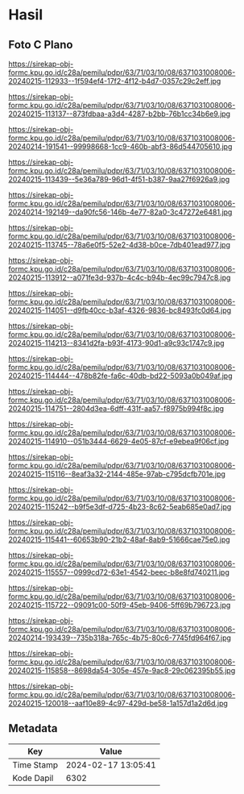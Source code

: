 # Hasil

## Foto C Plano

https://sirekap-obj-formc.kpu.go.id/c28a/pemilu/pdpr/63/71/03/10/08/6371031008006-20240215-112933--1f594ef4-17f2-4f12-b4d7-0357c29c2eff.jpg

https://sirekap-obj-formc.kpu.go.id/c28a/pemilu/pdpr/63/71/03/10/08/6371031008006-20240215-113137--873fdbaa-a3d4-4287-b2bb-76b1cc34b6e9.jpg

https://sirekap-obj-formc.kpu.go.id/c28a/pemilu/pdpr/63/71/03/10/08/6371031008006-20240214-191541--99998668-1cc9-460b-abf3-86d544705610.jpg

https://sirekap-obj-formc.kpu.go.id/c28a/pemilu/pdpr/63/71/03/10/08/6371031008006-20240215-113439--5e36a789-96d1-4f51-b387-9aa27f6926a9.jpg

https://sirekap-obj-formc.kpu.go.id/c28a/pemilu/pdpr/63/71/03/10/08/6371031008006-20240214-192149--da90fc56-146b-4e77-82a0-3c47272e6481.jpg

https://sirekap-obj-formc.kpu.go.id/c28a/pemilu/pdpr/63/71/03/10/08/6371031008006-20240215-113745--78a6e0f5-52e2-4d38-b0ce-7db401ead977.jpg

https://sirekap-obj-formc.kpu.go.id/c28a/pemilu/pdpr/63/71/03/10/08/6371031008006-20240215-113912--a071fe3d-937b-4c4c-b94b-4ec99c7947c8.jpg

https://sirekap-obj-formc.kpu.go.id/c28a/pemilu/pdpr/63/71/03/10/08/6371031008006-20240215-114051--d9fb40cc-b3af-4326-9836-bc8493fc0d64.jpg

https://sirekap-obj-formc.kpu.go.id/c28a/pemilu/pdpr/63/71/03/10/08/6371031008006-20240215-114213--8341d2fa-b93f-4173-90d1-a9c93c1747c9.jpg

https://sirekap-obj-formc.kpu.go.id/c28a/pemilu/pdpr/63/71/03/10/08/6371031008006-20240215-114444--478b82fe-fa6c-40db-bd22-5093a0b049af.jpg

https://sirekap-obj-formc.kpu.go.id/c28a/pemilu/pdpr/63/71/03/10/08/6371031008006-20240215-114751--2804d3ea-6dff-431f-aa57-f8975b994f8c.jpg

https://sirekap-obj-formc.kpu.go.id/c28a/pemilu/pdpr/63/71/03/10/08/6371031008006-20240215-114910--051b3444-6629-4e05-87cf-e9ebea9f06cf.jpg

https://sirekap-obj-formc.kpu.go.id/c28a/pemilu/pdpr/63/71/03/10/08/6371031008006-20240215-115116--8eaf3a32-2144-485e-97ab-c795dcfb701e.jpg

https://sirekap-obj-formc.kpu.go.id/c28a/pemilu/pdpr/63/71/03/10/08/6371031008006-20240215-115242--b9f5e3df-d725-4b23-8c62-5eab685e0ad7.jpg

https://sirekap-obj-formc.kpu.go.id/c28a/pemilu/pdpr/63/71/03/10/08/6371031008006-20240215-115441--60653b90-21b2-48af-8ab9-51666cae75e0.jpg

https://sirekap-obj-formc.kpu.go.id/c28a/pemilu/pdpr/63/71/03/10/08/6371031008006-20240215-115557--0999cd72-63e1-4542-beec-b8e8fd740211.jpg

https://sirekap-obj-formc.kpu.go.id/c28a/pemilu/pdpr/63/71/03/10/08/6371031008006-20240215-115722--09091c00-50f9-45eb-9406-5ff69b796723.jpg

https://sirekap-obj-formc.kpu.go.id/c28a/pemilu/pdpr/63/71/03/10/08/6371031008006-20240214-193439--735b318a-765c-4b75-80c6-7745fd964f67.jpg

https://sirekap-obj-formc.kpu.go.id/c28a/pemilu/pdpr/63/71/03/10/08/6371031008006-20240215-115858--8698da54-305e-457e-9ac8-29c062395b55.jpg

https://sirekap-obj-formc.kpu.go.id/c28a/pemilu/pdpr/63/71/03/10/08/6371031008006-20240215-120018--aaf10e89-4c97-429d-be58-1a157d1a2d6d.jpg


## Metadata

| Key        | Value               |
| ---------- | ------------------- |
| Time Stamp | 2024-02-17 13:05:41 |
| Kode Dapil | 6302                |



